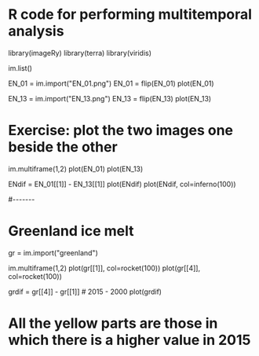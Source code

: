 # R code for performing multitemporal analysis

library(imageRy)
library(terra)
library(viridis)

im.list()

EN_01 = im.import("EN_01.png")
EN_01 = flip(EN_01)
plot(EN_01)

EN_13 = im.import("EN_13.png")
EN_13 = flip(EN_13)
plot(EN_13)

# Exercise: plot the two images one beside the other
im.multiframe(1,2)
plot(EN_01)
plot(EN_13)

ENdif = EN_01[[1]] - EN_13[[1]]
plot(ENdif)
plot(ENdif, col=inferno(100))

#-------

# Greenland ice melt

gr = im.import("greenland")

im.multiframe(1,2)
plot(gr[[1]], col=rocket(100))
plot(gr[[4]], col=rocket(100))

grdif = gr[[4]] - gr[[1]] # 2015 - 2000
plot(grdif)
# All the yellow parts are those in which there is a higher value in 2015
